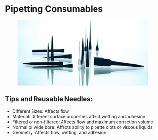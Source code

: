# Pipetting Consumables

<figure><img src="../../.gitbook/assets/image (42).png" alt=""><figcaption></figcaption></figure>



## Tips and Reusable Needles:

* Different Sizes: Affects flow&#x20;
* Material: Different surface properties affect wetting and adhesion&#x20;
* Filtered or non-filtered: Affects flow and maximum correction volume&#x20;
* Normal or wide bore: Affects ability to pipette clots or viscous liquids&#x20;
* Geometry: Affects flow, wetting, and adhesion
